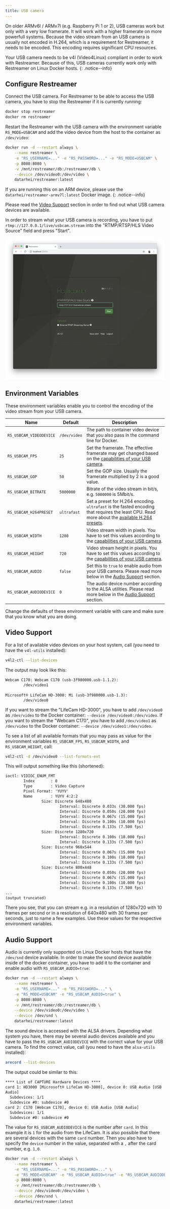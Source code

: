 ```yaml
---
title: USB camera
---
```


On older ARMv6l / ARMv7l (e.g. Raspberry Pi 1 or 2), USB cameras work but only with a very low framerate. It will work with a higher
framerate on more powerfull systems. Because the video stream from an USB camera is usually not encoded in H.264, which is a
requirement for Restreamer, it needs to be encoded. This encoding requires significant CPU resources.

Your USB camera needs to be v4l (Video4Linux) compliant in order to work with Restreamer. Because of this, USB cameras currently work only with
Restreamer on Linux Docker hosts.
{: .notice--info}

## Configure Restreamer

Connect the USB camera. For Restreamer to be able to access the USB camera, you have to stop the Restreamer if it is currently running:

```sh
docker stop restreamer
docker rm restreamer
```

Restart the Restreamer with the USB camera with the environment variable `RS_MODE=USBCAM` and add the video device from the host to the container as `/dev/video`:

```sh 
docker run -d --restart always \
    --name restreamer \
    -e "RS_USERNAME=..." -e "RS_PASSWORD=..." -e "RS_MODE=USBCAM" \
    -p 8080:8080 \
    -v /mnt/restreamer/db:/restreamer/db \
    --device /dev/video0:/dev/video \
    datarhei/restreamer:latest
```

If you are running this on an ARM device, please use the `datarhei/restreamer-armv7l:latest` Docker image.
{: .notice--info}

Please read the [Video Support](#video-support) section in order to find out what USB camera devices are available.

In order to stream what your USB camera is recording, you have to put `rtmp://127.0.0.1/live/usbcam.stream` into
the "RTMP/RTSP/HLS Video Source" field and press "Start".

![USB camera](../img/guides-usbcam-url.png)

## Environment Variables

These environment variables enable you to control the encoding of the video stream from your USB camera.

| Name | Default | Description |
|------|---------|-------------|
| `RS_USBCAM_VIDEODEVICE` | `/dev/video` | The path to container video device that you also pass in the command line for Docker. |
| `RS_USBCAM_FPS` | `25` | Set the framerate. The effective framerate may get changed based on the [capabilities of your USB camera](#video-support). |
| `RS_USBCAM_GOP` | `50` | Set the GOP size. Usually the framerate multiplied by 2 is a good value. |
| `RS_USBCAM_BITRATE` | `5000000` | Bitrate of the video stream in bit/s, e.g. `5000000` is 5Mbit/s. |
| `RS_USBCAM_H264PRESET` | `ultrafast` | Set a preset for H.264 encoding. `ultrafast` is the fasted encoding that requires the least CPU. Read more about the [available H.264 presets](http://dev.beandog.org/x264_preset_reference.html). |
| `RS_USBCAM_WIDTH` | `1280` | Video stream width in pixels. You have to set this values according to the [capabilities of your USB camera](#video-support). |
| `RS_USBCAM_HEIGHT` | `720` | Video stream height in pixels. You have to set this values according to the [capabilities of your USB camera](#video-support). |
| `RS_USBCAM_AUDIO` | `false` | Set this to `true` to enable audio from your USB camera. Please read more below in the [Audio Support](#audio-support) section. |
| `RS_USBCAM_AUDIODEVICE` | `0` | The audio device number according to the ALSA utilities. Please read more below in the [Audio Support](#audio-support) section. |

Change the defaults of these environment variable with care and make sure that you know what you are doing.

## Video Support

For a list of available video devices on your host system, call (you need to have the `v4l-utils` installed):

```sh
v4l2-ctl --list-devices
```

The output may look like this:

```
Webcam C170: Webcam C170 (usb-3f980000.usb-1.1.2):
        /dev/video1

Microsoft® LifeCam HD-3000: Mi (usb-3f980000.usb-1.3):
        /dev/video0
```

If you want to stream the "LifeCam HD-3000", you have to add `/dev/video0` as `/dev/video` to the Docker container: `--device /dev/video0:/dev/video`.
If you want to stream the "Webcam C170", you have to add `/dev/video1` as `/dev/video` to the Docker container: `--device /dev/video1:/dev/video`.

To see a list of all available formats that you may pass as value for the environment variables `RS_USBCAM_FPS`, `RS_USBCAM_WIDTH`, and `RS_USBCAM_HEIGHT`, call:

```sh
v4l2-ctl -d /dev/video0 --list-formats-ext
```

This will output something like this (shortened):

```
ioctl: VIDIOC_ENUM_FMT
        Index       : 0
        Type        : Video Capture
        Pixel Format: 'YUYV'
        Name        : YUYV 4:2:2
                Size: Discrete 640x480
                        Interval: Discrete 0.033s (30.000 fps)
                        Interval: Discrete 0.050s (20.000 fps)
                        Interval: Discrete 0.067s (15.000 fps)
                        Interval: Discrete 0.100s (10.000 fps)
                        Interval: Discrete 0.133s (7.500 fps)
                Size: Discrete 1280x720
                        Interval: Discrete 0.100s (10.000 fps)
                        Interval: Discrete 0.133s (7.500 fps)
                Size: Discrete 960x544
                        Interval: Discrete 0.067s (15.000 fps)
                        Interval: Discrete 0.100s (10.000 fps)
                        Interval: Discrete 0.133s (7.500 fps)
                Size: Discrete 800x448
                        Interval: Discrete 0.050s (20.000 fps)
                        Interval: Discrete 0.067s (15.000 fps)
                        Interval: Discrete 0.100s (10.000 fps)
                        Interval: Discrete 0.133s (7.500 fps)
...
(output truncated)
```

There you see, that you can stream e.g. in a resolution of 1280x720 with 10 frames per second or in a resolution of 640x480 with 30 frames per seconds,
just to name a few examples. Use these values for the respective environment variables.

## Audio Support

Audio is currently only supported on Linux Docker hosts that have the `/dev/snd` device available. In order to make the sound device
available inside of the docker container, you have to add it to the container and enable audio with `RS_USBCAM_AUDIO=true`:

```sh
docker run -d --restart always \
    --name restreamer \
    -e "RS_USERNAME=..." -e "RS_PASSWORD=..." \
    -e "RS_MODE=USBCAM" -e "RS_USBCAM_AUDIO=true" \
    -p 8080:8080 \
    -v /mnt/restreamer/db:/restreamer/db \
    --device /dev/video0:/dev/video \
    --device /dev/snd \
    datarhei/restreamer:latest
```

The sound device is accessed with the ALSA drivers. Depending what system you have, there may be several audio devices available and you have to
pass the `RS_USBCAM_AUDIODEVICE` with the correct value for your USB camera. To find the correct value, call (you need to have the `alsa-utils` installed):

```sh
arecord --list-devices
```

The output could be similar to this:

```
**** List of CAPTURE Hardware Devices ****
card 1: HD3000 [Microsoft® LifeCam HD-3000], device 0: USB Audio [USB Audio]
  Subdevices: 1/1
  Subdevice #0: subdevice #0
card 2: C170 [Webcam C170], device 0: USB Audio [USB Audio]
  Subdevices: 1/1
  Subdevice #0: subdevice #0
```

The value for `RS_USBCAM_AUDIODEVICE` is the number after `card`. In this example it is `1` for the audio from the LifeCam. It is also possible that
there are several devices with the same `card` number. Then you also have to specify the `device` number in the value, separated with a `,` after
the card number, e.g. `1,0`.

```sh
docker run -d --restart always \
    --name restreamer \
    -e "RS_USERNAME=..." -e "RS_PASSWORD=..." \
    -e "RS_MODE=USBCAM" -e "RS_USBCAM_AUDIO=true" -e "RS_USBCAM_AUDIODEVICE=1,0" \
    -p 8080:8080 \
    -v /mnt/restreamer/db:/restreamer/db \
    --device /dev/video0:/dev/video \
    --device /dev/snd \
    datarhei/restreamer:latest
```

